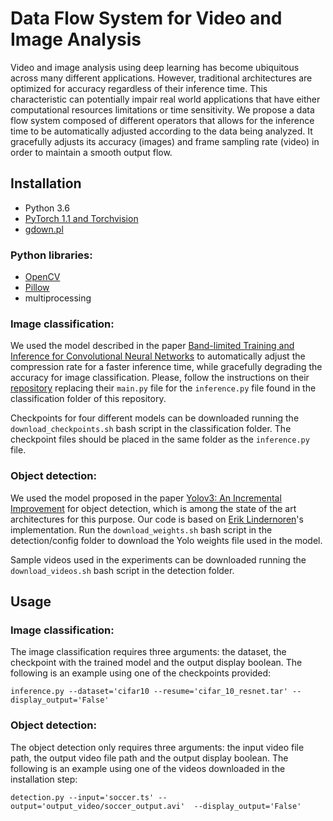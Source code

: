 # Data Flow System for Video and Image Analysis

Video and image analysis using deep learning has become ubiquitous across many different applications. However, traditional architectures are optimized for accuracy regardless of their inference time. This characteristic can potentially impair real world applications that have either computational resources limitations or time sensitivity. We propose a data flow system composed of different operators that allows for the inference time to be automatically adjusted according to the data being analyzed. It gracefully adjusts its accuracy (images) and frame sampling rate (video) in order to maintain a smooth output flow.

## Installation

* Python 3.6
* [PyTorch 1.1 and Torchvision](https://pytorch.org)
* [gdown.pl](https://github.com/circulosmeos/gdown.pl)

### Python libraries:

* [OpenCV](https://pypi.org/project/opencv-python/)
* [Pillow](https://pillow.readthedocs.io/en/stable/installation.html)
* multiprocessing

### Image classification: 

We used the model described in the paper [Band-limited Training and Inference for Convolutional Neural Networks](https://icml.cc/Conferences/2019/Schedule?showEvent=4555) to automatically adjust the compression rate for a faster inference time, while gracefully degrading the accuracy for image classification. Please, follow the instructions on their [repository](https://github.com/adam-dziedzic/bandlimited-cnns) replacing their `main.py` file for the `inference.py` file found in the classification folder of this repository.

Checkpoints for four different models can be downloaded running the `download_checkpoints.sh` bash script in the classification folder. The checkpoint files should be placed in the same folder as the `inference.py` file.

### Object detection:

We used the model proposed in the paper [Yolov3: An Incremental Improvement](https://pjreddie.com/media/files/papers/YOLOv3.pdf) for object detection, which is among the state of the art architectures for this purpose. Our code is based on [Erik Lindernoren](https://github.com/eriklindernoren/PyTorch-YOLOv3)'s implementation. Run the `download_weights.sh` bash script in the detection/config folder to download the Yolo weights file used in the model.

Sample videos used in the experiments can be downloaded running the `download_videos.sh` bash script in the detection folder.

## Usage

### Image classification:

The image classification requires three arguments: the dataset, the checkpoint with the trained model and the output display boolean. The following is an example using one of the checkpoints provided:

`inference.py --dataset='cifar10 --resume='cifar_10_resnet.tar' --display_output='False'`


### Object detection:

The object detection only requires three arguments: the input video file path, the output video file path and the output display boolean. The following is an example using one of the videos downloaded in the installation step:

`detection.py --input='soccer.ts' --output='output_video/soccer_output.avi'  --display_output='False'`
